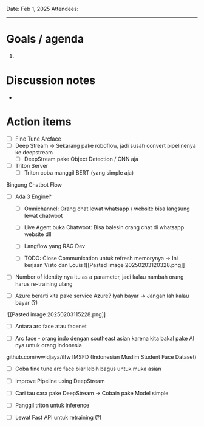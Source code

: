 Date: Feb 1, 2025
Attendees:

---

# Goals / agenda
1. 

# Discussion notes
- 

# Action items
- [ ] Fine Tune Arcface
- [ ] Deep Stream -> Sekarang pake roboflow, jadi susah convert pipelinenya ke deepstream
	- [ ] DeepStream pake Object Detection / CNN aja
- [ ] Triton Server
	- [ ] Triton coba manggil BERT (yang simple aja) 

Bingung Chatbot Flow
- [ ] Ada 3 Engine?
	- [ ] Omnichannel: Orang chat lewat whatsapp / website bisa langsung lewat chatwoot
	- [ ] Live Agent buka Chatwoot: Bisa balesin orang chat di whatsapp website dll
	- [ ] Langflow yang RAG Dev
	- [ ] TODO: Close Communication untuk refresh memorynya -> Ini kerjaan Visto dan Louis
![[Pasted image 20250203120328.png]]


- [ ] Number of identity nya itu as a parameter, jadi kalau nambah orang harus re-training ulang
- [ ] Azure berarti kita pake service Azure? Iyah bayar -> Jangan lah kalau bayar (?)


![[Pasted image 20250203115228.png]]
- [ ] Antara arc face atau facenet
- [ ] Arc face - orang indo dengan southeast asian karena kita bakal pake AI nya untuk orang indonesia


github.com/wwidjaya/ilfw
IMSFD (Indonesian Muslim Student Face Dataset)
- [ ] Coba fine tune arc face biar lebih bagus untuk muka asian

- [ ] Improve Pipeline using DeepStream
- [ ] Cari tau cara pake DeepStream -> Cobain pake Model simple
- [ ] Panggil triton untuk inference
- [ ] Lewat Fast API untuk retraining (?)



